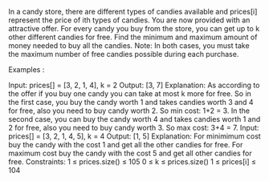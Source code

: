 In a candy store, there are different types of candies available and prices[i] represent the price of  ith types of candies. You are now provided with an attractive offer.
For every candy you buy from the store, you can get up to k other different candies for free. Find the minimum and maximum amount of money needed to buy all the candies.
Note: In both cases, you must take the maximum number of free candies possible during each purchase.

Examples :

Input: prices[] = [3, 2, 1, 4], k = 2
Output: [3, 7]
Explanation: As according to the offer if you buy one candy you can take at most k more for free. So in the first case, you buy the candy worth 1 and takes candies worth 3 and 4 for free, also you need to buy candy worth 2. So min cost: 1+2 = 3. In the second case, you can buy the candy worth 4 and takes candies worth 1 and 2 for free, also you need to buy candy worth 3. So max cost: 3+4 = 7.
Input: prices[] = [3, 2, 1, 4, 5], k = 4
Output: [1, 5]
Explanation: For minimimum cost buy the candy with the cost 1 and get all the other candies for free. For maximum cost buy the candy with the cost 5 and get all other candies for free.
Constraints:
1 ≤ prices.size() ≤ 105
0 ≤ k ≤ prices.size()
1 ≤ prices[i] ≤ 104